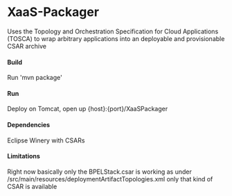 # XaaS-Packager

Uses the Topology and Orchestration Specification for Cloud Applications (TOSCA) to wrap arbitrary applications into an deployable and provisionable CSAR archive


#### Build 
Run 'mvn package'

#### Run
Deploy on Tomcat, open up {host}:{port}/XaaSPackager

#### Dependencies
Eclipse Winery with CSARs

#### Limitations
Right now basically only the BPELStack.csar is working as under /src/main/resources/deploymentArtifactTopologies.xml only that kind of CSAR is available
